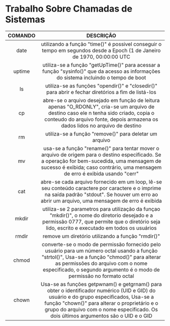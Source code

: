 # Trabalho Sobre Chamadas de Sistemas

| COMANDO             | DESCRIÇÃO           |
| :-----------------: | :-----------------: |
| date | utilizando a função "time()" é possivel conseguir o tempo em segundos desde a Epoch (1 de Janeiro de 1970, 00:00:00 UTC |
| uptime | utiliza-se a função "getUpTime()" para acessar a função "sysinfo()" que da acesso as informações do sistema incluindo o tempo de boot |
| ls | utiliza-se as funções "opendir()" e "closedir()" para abrir e fechar diretórios a fim de listá-los |
| cp | abre-se o arquivo desejado em função de leitura apenas "O_RDONLY", cria-se um arquivo de destino caso ele n tenha sido criado, copia o conteudo do arquivo fonte, depois armazena os dados lidos no arquivo de destino |
| rm | utiliza-se a função "remove()" para deletar um arquivo |
| mv | usa-se a função "rename()" para tentar mover o arquivo de origem para o destino especificado. Se a operação for bem-sucedida, uma mensagem de sucesso é exibida; caso contrário, uma mensagem de erro é exibida usando "cerr" |
| cat | abre-se cada arquivo fornecido em um loop, lê-se seu conteúdo caractere por caractere e o imprime na saída padrão "stdout". Se houver um erro ao abrir um arquivo, uma mensagem de erro é exibida |
| mkdir | utiliza-se 2 parametros para utilização da funçao "mkdir()", o nome do diretorio desejado e a permissão 0777, que permite que o diretório seja lido, escrito e executado em todos os usuários |
| rmdir | remove um diretório utilizando a função "rmdir()" |
| chmod | converte-se o modo de permissão fornecido pelo usuário para um número octal usando a função "strtol()", Usa-se a função "chmod()" para alterar as permissões do arquivo com o nome especificado, o segundo argumento é o modo de permissão no formato octal |
| chown | Usa-se as funções getpwnam() e getgrnam() para obter o identificador numérico (UID e GID) do usuário e do grupo especificados, Usa-se a função "chown()" para alterar o proprietário e o grupo do arquivo com o nome especificado. Os dois últimos argumentos são o UID e o GID |
